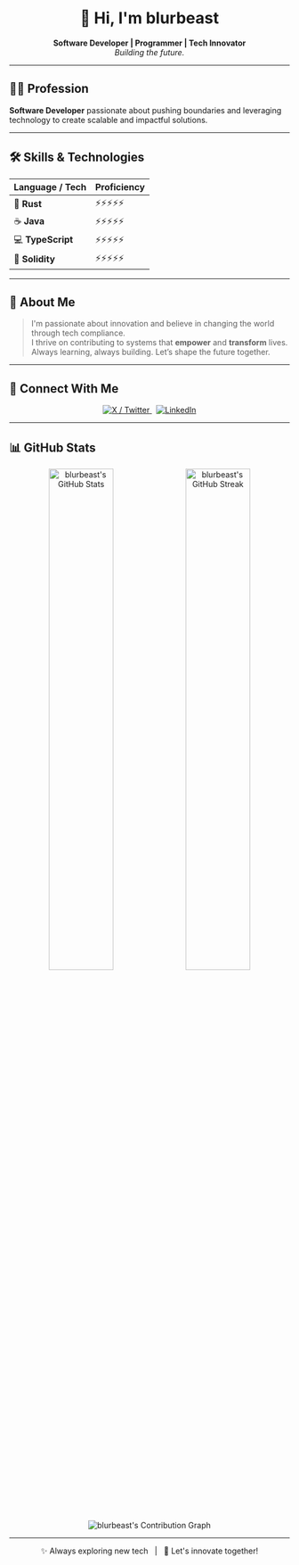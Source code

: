 <h1 align="center">👋 Hi, I'm blurbeast</h1>

<p align="center">
  <strong>Software Developer | Programmer | Tech Innovator</strong> <br/>
  <em>Building the future.</em>
</p>

---

## 👨‍💻 Profession

**Software Developer** passionate about pushing boundaries and leveraging technology to create scalable and impactful solutions.

---

## 🛠️ Skills & Technologies

| Language / Tech | Proficiency |
|------------------|-------------|
| 🦀 **Rust**        | ⚡⚡⚡⚡⚡ |
| ☕ **Java**        | ⚡⚡⚡⚡⚡ |
| 💻 **TypeScript** | ⚡⚡⚡⚡⚡ |
| 🔗 **Solidity**    | ⚡⚡⚡⚡⚡ |

---

## 🌟 About Me

> I'm passionate about innovation and believe in changing the world through tech compliance.  
> I thrive on contributing to systems that **empower** and **transform** lives.  
> Always learning, always building. Let’s shape the future together.

---

## 🔗 Connect With Me

<p align="center">
  <a href="https://x.com/dleexes" target="_blank">
    <img src="https://img.shields.io/badge/X-%231DA1F2.svg?&style=for-the-badge&logo=twitter&logoColor=white" alt="X / Twitter"/>
  </a>
  &nbsp;
  <a href="https://www.linkedin.com/in/oladele-banjo-553b65b1/" target="_blank">
    <img src="https://img.shields.io/badge/LinkedIn-%230077B5.svg?&style=for-the-badge&logo=linkedin&logoColor=white" alt="LinkedIn"/>
  </a>
</p>

---

## 📊 GitHub Stats

<p align="center">
  <img 
    src="https://github-readme-stats.vercel.app/api?username=blurbeast&show_icons=true&theme=github_dark&hide_border=true&border_radius=12" 
    alt="blurbeast's GitHub Stats" 
    width="48%" 
  />
  <img 
    src="https://github-readme-streak-stats.herokuapp.com?user=blurbeast&theme=github-dark&hide_border=true&border_radius=12" 
    alt="blurbeast's GitHub Streak" 
    width="48%" 
  />
</p>

<p align="center">
  <img 
    src="https://github-readme-activity-graph.vercel.app/graph?username=blurbeast&theme=github-compact&hide_border=true&radius=12" 
    alt="blurbeast's Contribution Graph" 
  />
</p>


---

<p align="center">
  ✨ Always exploring new tech &nbsp; | &nbsp; 🚀 Let's innovate together!
</p>
